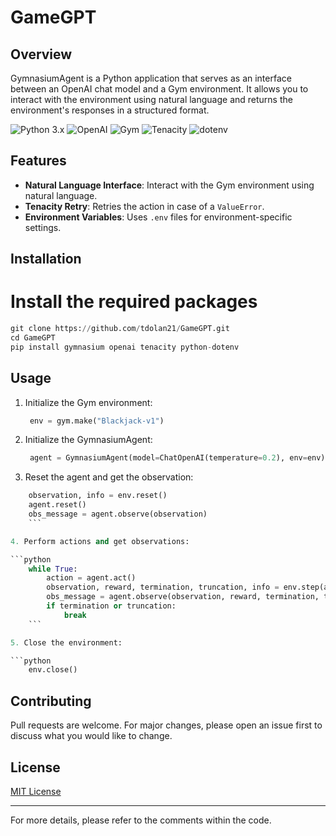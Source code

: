 # GameGPT

## Overview
GymnasiumAgent is a Python application that serves as an interface between an OpenAI chat model and a Gym environment. It allows you to interact with the environment using natural language and returns the environment's responses in a structured format.

![Python 3.x](https://img.shields.io/badge/python-3.x-blue)
![OpenAI](https://img.shields.io/badge/OpenAI-Chat_Model-green)
![Gym](https://img.shields.io/badge/Gym-Environment-red)
![Tenacity](https://img.shields.io/badge/Tenacity-Retry-yellow)
![dotenv](https://img.shields.io/badge/dotenv-Environment_Variables-purple)

## Features

- **Natural Language Interface**: Interact with the Gym environment using natural language.
- **Tenacity Retry**: Retries the action in case of a `ValueError`.
- **Environment Variables**: Uses `.env` files for environment-specific settings.

## Installation

# Install the required packages
```python
git clone https://github.com/tdolan21/GameGPT.git
cd GameGPT
pip install gymnasium openai tenacity python-dotenv
```

## Usage

1. Initialize the Gym environment:

   ```python
    env = gym.make("Blackjack-v1")
   ```

2. Initialize the GymnasiumAgent:

   ```python
    agent = GymnasiumAgent(model=ChatOpenAI(temperature=0.2), env=env)
    ```

3. Reset the agent and get the observation:

```python
    observation, info = env.reset()
    agent.reset()
    obs_message = agent.observe(observation)
    ```

4. Perform actions and get observations:

```python
    while True:
        action = agent.act()
        observation, reward, termination, truncation, info = env.step(action)
        obs_message = agent.observe(observation, reward, termination, truncation, info)
        if termination or truncation:
            break
    ```

5. Close the environment:

```python
    env.close()
```

## Contributing

Pull requests are welcome. For major changes, please open an issue first to discuss what you would like to change.

## License

[MIT License](LICENSE)

---

For more details, please refer to the comments within the code.
